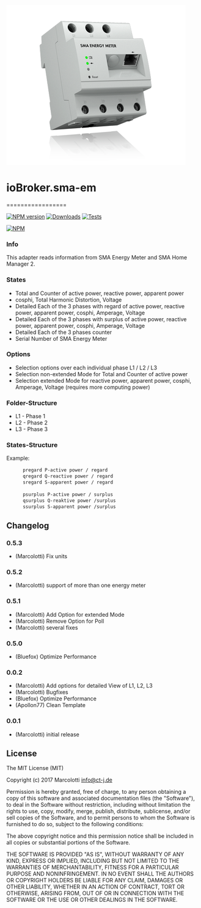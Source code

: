 ![Logo](admin/sma-em.png)
# ioBroker.sma-em
=================

[![NPM version](http://img.shields.io/npm/v/iobroker.sma-em.svg)](https://www.npmjs.com/package/iobroker.sma-em)
[![Downloads](https://img.shields.io/npm/dm/iobroker.sma-em.svg)](https://www.npmjs.com/package/iobroker.sma-em)
[![Tests](https://travis-ci.org/CTJaeger/ioBroker.sma-em.svg?branch=master)](https://travis-ci.org/CTJaeger/ioBroker.sma-em)

[![NPM](https://nodei.co/npm/iobroker.sma-em.png?downloads=true)](https://nodei.co/npm/iobroker.sma-em/)

### Info
This adapter reads information from SMA Energy Meter and SMA Home Manager 2.

### States
- Total and Counter of active power, reactive power, apparent power
- cosphi, Total Harmonic Distortion, Voltage
- Detailed Each of the 3 phases with regard of active power, reactive power, apparent power, cosphi, Amperage, Voltage
- Detailed Each of the 3 phases with surplus of active power, reactive power, apparent power, cosphi, Amperage, Voltage
- Detailed Each of the 3 phases counter
- Serial Number of SMA Energy Meter

### Options
- Selection options over each individual phase L1 / L2 / L3
- Selection non-extended Mode for Total and Counter of active power
- Selection extended Mode for reactive power, apparent power, cosphi, Amperage, Voltage (requires more computing power)

### Folder-Structure

- L1 - Phase 1
- L2 - Phase 2
- L3 - Phase 3

### States-Structure

Example:  

          pregard P-active power / regard 
          qregard Q-reactive power / regard
          sregard S-apparent power / regard
         
          psurplus P-active power / surplus
          qsurplus Q-reaktive power /surplus
          ssurplus S-apparent power /surplus
        
## Changelog

### 0.5.3
* (Marcolotti) Fix units 

### 0.5.2
* (Marcolotti) support of more than one energy meter 

### 0.5.1
* (Marcolotti) Add Option for extended Mode
* (Marcolotti) Remove Option for Poll
* (Marcolotti) several fixes

### 0.5.0
* (Bluefox) Optimize Performance

### 0.0.2
* (Marcolotti) Add options for detailed View of L1, L2, L3
* (Marcolotti) Bugfixes
* (Bluefox) Optimize Performance
* (Apollon77) Clean Template

### 0.0.1
* (Marcolotti) initial release

## License
The MIT License (MIT)

Copyright (c) 2017 Marcolotti <info@ct-j.de>

Permission is hereby granted, free of charge, to any person obtaining a copy
of this software and associated documentation files (the "Software"), to deal
in the Software without restriction, including without limitation the rights
to use, copy, modify, merge, publish, distribute, sublicense, and/or sell
copies of the Software, and to permit persons to whom the Software is
furnished to do so, subject to the following conditions:

The above copyright notice and this permission notice shall be included in
all copies or substantial portions of the Software.

THE SOFTWARE IS PROVIDED "AS IS", WITHOUT WARRANTY OF ANY KIND, EXPRESS OR
IMPLIED, INCLUDING BUT NOT LIMITED TO THE WARRANTIES OF MERCHANTABILITY,
FITNESS FOR A PARTICULAR PURPOSE AND NONINFRINGEMENT. IN NO EVENT SHALL THE
AUTHORS OR COPYRIGHT HOLDERS BE LIABLE FOR ANY CLAIM, DAMAGES OR OTHER
LIABILITY, WHETHER IN AN ACTION OF CONTRACT, TORT OR OTHERWISE, ARISING FROM,
OUT OF OR IN CONNECTION WITH THE SOFTWARE OR THE USE OR OTHER DEALINGS IN
THE SOFTWARE.
